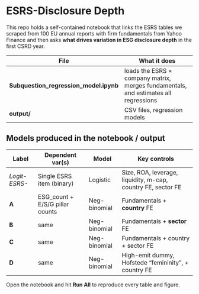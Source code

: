 # ESRS-Disclosure Depth 

This repo holds a self-contained notebook that links the ESRS tables we scraped from 100 EU annual reports with firm fundamentals from Yahoo Finance and then asks **what drives variation in ESG disclosure depth** in the first CSRD year.

| File | What it does |
|------|--------------|
| **Subquestion_regression_model.ipynb** | loads the ESRS × company matrix, merges fundamentals, and estimates all regressions |
| **output/** | CSV files, regression models |

## Models produced in the notebook / output

| Label | Dependent var(s) | Model | Key controls |
|-------|------------------|-------|--------------|
| *Logit-ESRS-<code>* | Single ESRS item (binary) | Logistic | Size, ROA, leverage, liquidity, m-cap, country FE, sector FE |
| **A** | ESG_count + E/S/G pillar counts | Neg-binomial | Fundamentals + **country** FE |
| **B** | same | Neg-binomial | Fundamentals + **sector** FE |
| **C** | same | Neg-binomial | Fundamentals + country + sector FE |
| **D** | same | Neg-binomial | High-emit dummy, Hofstede “femininity”, + country FE |

Open the notebook and hit **Run All** to reproduce every table and figure.















